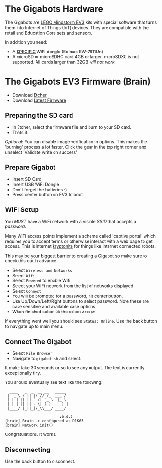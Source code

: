 
# The Gigabots Hardware

The Gigabots are [LEGO Mindstorm EV3](https://www.lego.com/en-us/mindstorms/about-ev3) kits with special software that turns them into Internet of Things (IoT) devices.
They are compatible with the [retail](https://www.lego.com/en-us/mindstorms/products/mindstorms-ev3-31313) and [Education Core](https://education.lego.com/en-us/products/lego-mindstorms-education-ev3-core-set-/5003400) sets and sensors.

In addition you need:
 
 * A [SPECIFIC](https://www.amazon.com/Edimax-EW-7811Un-150Mbps-Raspberry-Supports/dp/B003MTTJOY/ref=sr_1_3?ie=UTF8&qid=1508603846&sr=8-3&keywords=edimax+wifi+adapter) WiFi dongle (Edimax EW-7811Un)
 * A microSD or microSDHC card 4GB or larger. microSDXC is not supported. All cards larger than 32GB *will not work*

# The Gigabots EV3 Firmware (Brain)


* Download [Etcher](https://etcher.io/)
* Download [Latest Firmware](https://github.com/TheGigabots/gigabots-firmware/releases)


## Preparing the SD card

* In Etcher, select the firmware file and burn to your SD card.
* Thats it.

_Optional_:  You can disable image verification in options.  This makes the 'burning' process a lot faster.  Click the gear in the top right corner and unselect 'Validate write on success'


## Prepare Gigabot

* Insert SD Card
* Insert USB WiFi Dongle
* Don't forget the batteries :)
* Press center button on EV3 to boot


## WiFI Setup

You *MUST* have a WiFi network with a visible *SSID* that accepts a *password*. 
 
Many WiFi access points implement a scheme called 'captive portal' which requires you to accept terms or otherwise interact with a web page to get access.  This is internet [kryptonite](https://en.wikipedia.org/wiki/Kryptonite) for things like internet connected robots. 

This may be your biggest barrier to creating a Gigabot so make sure to check this out in advance.


* Select `Wireless and Networks`
* Select `Wifi`
* Select `Powered` to enable Wifi
* Select your WiFi network from the list of networks displayed
* Select `Connect`
* You will be prompted for a password, hit center button.
* Use Up/Down/Left/Right buttons to select password.  Note these are case sensitive and available case options
* When finished select `Ok` the select `Accept`

If everything went well you should see `Status: Online`. Use the back button to navigate up to main menu.


## Connect The Gigabot

* Select `File Browser`
* Navigate to `gigabot.sh` and select.

It make take 30 seconds or so to see any output.  The text is currently exceptionally tiny.

You should eventually see text like the following:

      ____   _  _  __ __   _____ 
     |  _ \ / || |/ // /_ |___ / 
     | | | || || ' /| '_ \  |_ \ 
     | |_| || || . \| (_) |___) |
     |____/ |_||_|\_\\___/|____/ 
                                 
                             v0.0.7
    [brain] Brain -> configured as D1K63
    [brain] Network init()
    
Congratulations.  It works.    

## Disconnecting

Use the back button to disconnect.